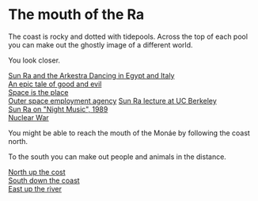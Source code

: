# The mouth of the Ra

The coast is rocky and dotted with tidepools. Across the top of each pool you can make out the ghostly image of a different world.

You look closer.  

[Sun Ra and the Arkestra Dancing in Egypt and Italy](https://www.youtube.com/watch?v=5azChH6Z7QA)   
[An epic tale of good and evil](https://www.youtube.com/watch?v=7iAQCPmpSUI)  
[Space is the place](https://www.youtube.com/watch?v=ZoNBMIbMDD0)  
[Outer space employment agency](https://www.youtube.com/watch?v=iDwn0lsxDGg) 
[Sun Ra lecture at UC Berkeley](https://www.youtube.com/watch?v=Cfy2BpbkGe8&t=11s)  
[Sun Ra on "Night Music", 1989](https://www.youtube.com/watch?v=rmqe_v11q3U)  
[Nuclear War](https://www.youtube.com/watch?v=xz3o__1uAFo)
 
You might be able to reach the mouth of the Monáe by following the coast north.  

To the south you can make out people and animals in the distance.    

[North up the cost](monae.html)  
[South down the coast](caravan.html)  
[East up the river](forkWest.html)  
